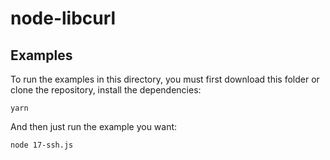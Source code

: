 # node-libcurl
## Examples

To run the examples in this directory, you must first download this folder or clone the repository, install the dependencies:
```
yarn
```

And then just run the example you want:
```
node 17-ssh.js
```

